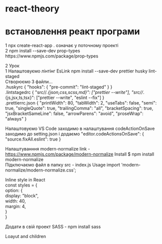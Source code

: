# react-theory

<h1>встановлення реакт програми</h1> 
1 npx create-react-app . означає у поточному проекті <br/>
2 npm install --save-dev prop-types https://www.npmjs.com/package/prop-types <br/>

2 Урок <br/>
1 Налаштовуємо лінтінг EsLink npm install --save-dev prettier husky lint-staged <br/>
Створюємо 3 файли... <br/>
.huskyrc { "hooks": { "pre-commit": "lint-staged" } } <br/>
.lintstagedrc { "src//*.{json,css,scss,md}": ["prettier --write"], "src//*.{js,jsx,ts,tsx}": ["prettier --write", "eslint --fix"] } <br/>
.prettierrc.json { "printWidth": 80, "tabWidth": 2, "useTabs": false, "semi": true, "singleQuote": true, "trailingComma": "all", "bracketSpacing": true, "jsxBracketSameLine": false, "arrowParens": "avoid", "proseWrap": "always" } <br/>

Налаштовуємо VS Code заходимо в налаштування codeActionOnSave заходимо до setting.json і додаємо "editor.codeActionsOnSave": { "source.fixAll.eslint": true } <br />

Налаштуванння modern-normalize link - https://www.npmjs.com/package/modern-normalize Install $ npm install modern-normalize <br />
Підключаємо файл в папку src - index.js Usage import 'modern-normalize/modern-normalize.css'; <br />

Inline style in React <br />
const styles = { <br />
option: { <br />
display: "block", <br />
width: 40, <br />
margin: 4, <br />
} <br />
} <br />

Додати в свій проект SASS - npm install sass <br />

Loayut and children
